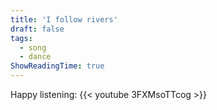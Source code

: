 ```yaml
---
title: 'I follow rivers'
draft: false
tags: 
  - song
  - dance
ShowReadingTime: true
---
```


Happy listening:
{{< youtube 3FXMsoTTcog >}}
